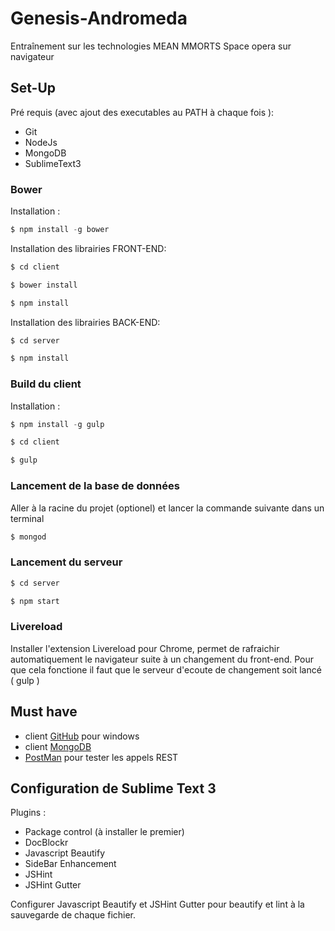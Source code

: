 # Genesis-Andromeda
Entraînement sur les technologies MEAN
MMORTS Space opera sur navigateur

## Set-Up

Pré requis (avec ajout des executables au PATH à chaque fois ):

- Git
- NodeJs
- MongoDB
- SublimeText3

### Bower

Installation :
```javascript
$ npm install -g bower
```

Installation des librairies FRONT-END:
```javascript
$ cd client
```
```javascript
$ bower install
```
```javascript
$ npm install
```

Installation des librairies BACK-END:
```javascript
$ cd server
```
```javascript
$ npm install
```

### Build du client

Installation :
```javascript
$ npm install -g gulp
```
```javascript
$ cd client
```
```javascript
$ gulp
```

### Lancement de la base de données
Aller à la racine du projet (optionel) et lancer la commande suivante dans un terminal
```javascript
$ mongod
```

### Lancement du serveur
```javascript
$ cd server
```
```javascript
$ npm start
```

### Livereload
Installer l'extension Livereload pour Chrome, permet de rafraichir automatiquement le navigateur suite à un changement du front-end. Pour que cela fonctione il faut que le serveur d'ecoute de changement soit lancé ( gulp )

## Must have
- client [GitHub](https://desktop.github.com/) pour windows
- client [MongoDB](https://robomongo.org/)
- [PostMan](https://chrome.google.com/webstore/detail/postman/fhbjgbiflinjbdggehcddcbncdddomop) pour tester les appels REST

## Configuration de Sublime Text 3

Plugins :
- Package control (à installer le premier)
- DocBlockr
- Javascript Beautify
- SideBar Enhancement
- JSHint
- JSHint Gutter

Configurer Javascript Beautify et JSHint Gutter pour beautify et lint à la sauvegarde de chaque fichier.
